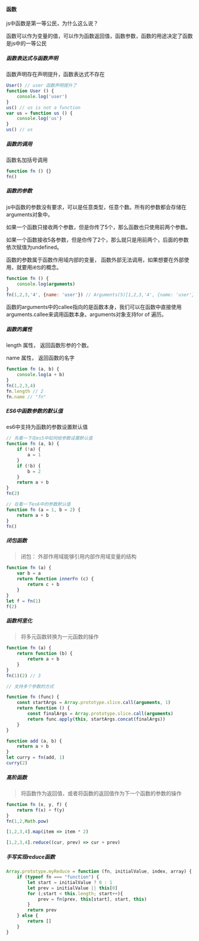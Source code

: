 #### 函数

js中函数是第一等公民，为什么这么说？

函数可以作为变量的值，可以作为函数返回值，函数参数，函数的用途决定了函数是js中的一等公民



##### 函数表达式与函数声明

函数声明存在声明提升，函数表达式不存在

```js
User() // user 函数声明提升了
function User () {
    console.log('user')
}
us() // us is not a function
var us = function us () {
    console.log('us')
}
us() // us
```

##### 函数的调用

函数名加括号调用

```js
function fn () {}
fn()
```

##### 函数的参数

js中函数的参数没有要求，可以是任意类型，任意个数。所有的参数都会存储在arguments对象中。

如果一个函数只接收两个参数，但是你传了5个，那么函数也只使用前两个参数。

如果一个函数接收5各参数，但是你传了2个，那么就只是用前两个，后面的参数依次赋值为undefined。

函数的参数属于函数作用域内部的变量， 函数外部无法调用，如果想要在外部使用，就要用`闭包`的概念。

```js
function fn () {
    console.log(arguments)
}
fn(1,2,3,'4', {name: 'user'}) // Arguments(5)[1,2,3,'4', {name: 'user'}, callee: f, Symbol(Symbol.iterator)]
```

函数的arguments中的callee指向的是函数本身，我们可以在函数中直接使用arguments.callee来调用函数本身。arguments对象支持for of 遍历。

##### 函数的属性

length 属性， 返回函数形参的个数。

name 属性， 返回函数的名字

```js
function fn (a, b) {
    console.log(a + b)
}
fn(1,2,3,4)
fn.length // 2
fn.name // "fn"
```

#####  ES6中函数参数的默认值

es6中支持为函数的参数设置默认值

```js
// 先看一下在es5中如何给参数设置默认值
function fn (a, b) {
    if (!a) {
        a = 1
    }
    if (!b) {
        b = 2
    }
    return a + b
}
fn(2)
```

```js
// 在看一下es6中的参数默认值
function fn (a = 1, b = 2) {
    return a + b
}
fn()
```

##### 闭包函数

> 闭包： 外部作用域能够引用内部作用域变量的结构

```js
function fn (a) {
    var b = a
    return function innerFn (c) {
        return c + b
    }
}
let f = fn(1)
f(2)
```

##### 函数柯里化

> 将多元函数转换为一元函数的操作

```js
function fn (a) {
    return function (b) {
        return a + b
    }
}
fn(1)(2) // 3
```

```js
// 支持多个参数的方式

function fn (func) {
    const startArgs = Array.prototype.slice.call(arguments, 1)
    return function () {
        const finalArgs = Array.prototype.slice.call(arguments)
        return func.apply(this, startArgs.concat(finalArgs))
    }
}

function add (a, b) {
    return a + b
}
let curry = fn(add, 1)
curry(2)
```



##### 高阶函数

> 将函数作为返回值，或者将函数的返回值作为下一个函数的参数的操作

```js
function fn (x, y, f) {
    return f(x) + f(y)
}
fn(1,2,Math.pow)

[1,2,3,4].map(item => item * 2)

[1,2,3,4].reduce((cur, prev) => cur + prev)
```

##### 手写实现reduce函数

```js
Array.prototype.myReduce = function (fn, initialValue, index, array) {
    if (typeof fn === "function") {
        let start = initialValue ? 0 : 1
        let prev = initialValue || this[0]
        for (;start < this.length; start++){
            prev = fn(prev, this[start], start, this)
        }
        return prev
    } else {
        return []
    }
}
```

